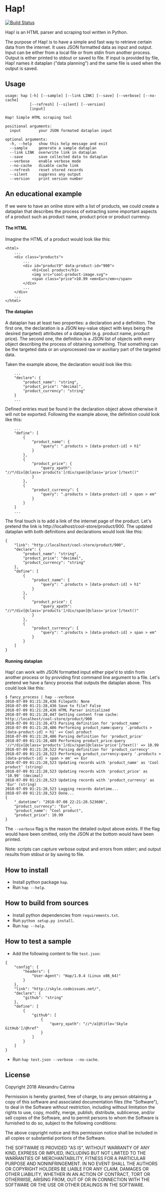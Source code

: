 # Hap!
[![Build Status](https://travis-ci.org/lexndru/hap.svg?branch=master)](https://travis-ci.org/lexndru/hap)

Hap! is an HTML parser and scraping tool written in Python.

The purpose of Hap! is to have a simple and fast way to retrieve certain data from the internet. It uses JSON formatted data as input and output. Input can be either from a local file or from stdin from another process. Output is either printed to stdout or saved to file. If input is provided by file, Hap! names it dataplan ("data planning") and the same file is used when the output is saved.

## Usage
```
usage: hap [-h] [--sample] [--link LINK] [--save] [--verbose] [--no-cache]
           [--refresh] [--silent] [--version]
           [input]

Hap! Simple HTML scraping tool

positional arguments:
  input        your JSON formated dataplan input

optional arguments:
  -h, --help   show this help message and exit
  --sample     generate a sample dataplan
  --link LINK  overwrite link in dataplan
  --save       save collected data to dataplan
  --verbose    enable verbose mode
  --no-cache   disable cache link
  --refresh    reset stored records
  --silent     suppress any output
  --version    print version number
```

## An educational example
If we were to have an online store with a list of products, we could create a dataplan that describes the process of extracting some important aspects of a product such as product name, product price or product currency.

#### The HTML
Imagine the HTML of a product would look like this:
```
<html>
    ...
    <div class="products">
        ...
        <div id="product9" data-product-id="900">
            <h1>Cool product</h1>
            <img src="cool-product-image.svg">
            <span class="price">10.99 <em>Eur</em></span>
        </div>
        ...
    </div>
    ...
</html>
```

#### The dataplan
A dataplan has at least two properties: a declaration and a definition. The first one, the declaration is a JSON key-value object with keys being the desired (targeted) attributes of a dataplan (e.g. product name, product price). The second one, the definition is a JSON list of objects with every object describing the process of obtaining something. That something can be the targeted data or an unprocessed raw or auxiliary part of the targeted data.

Taken the example above, the declaration would look like this:
```
    ...
    "declare": {
        "product_name": "string",
        "product_price": "decimal",
        "product_currency": "string"
    }
    ...
```

Defined entries must be found in the declaration object above otherwise it will not be exported. Following the example above, the definition could look like this:
```
    ...
    "define": [
        {
            "product_name": {
                "query": ".products > [data-product-id] > h1"
            }
        },
        {
            "product_price": {
                "query_xpath": "//*/div[@class='products']/div/span[@class='price']/text()"
            }
        },
        {
            "product_currency": {
                "query": ".products > [data-product-id] > span > em"
            }
        }
    ]
    ...
```

The final touch is to add a link of the internet page of the product. Let's pretend the link is http://localhost/cool-store/product/900. The updated dataplan with both definitions and declarations would look like this:
```
{
    "link": "http://localhost/cool-store/product/900",
    "declare": {
        "product_name": "string",
        "product_price": "decimal",
        "product_currency": "string"
    },
    "define": [
        {
            "product_name": {
                "query": ".products > [data-product-id] > h1"
            }
        },
        {
            "product_price": {
                "query_xpath": "//*/div[@class='products']/div/span[@class='price']/text()"
            }
        },
        {
            "product_currency": {
                "query": ".products > [data-product-id] > span > em"
            }
        }
    ]
}

```

#### Running dataplan
Hap! can work with JSON formatted input either pipe'd to stdin from another process or by providing first command line argument to a file. Let's pretend we have a fancy process that outputs the dataplan above. This could look like this:
```
$ fancy_process | hap --verbose
2018-07-09 01:21:28,436 Filepath: None
2018-07-09 01:21:28,436 Save to file? False
2018-07-09 01:21:28,436 HTML Parser initialized
2018-07-09 01:21:28,447 Getting content from cache: http://localhost/cool-store/product/900
2018-07-09 01:21:28,473 Parsing definition for 'product_name'
2018-07-09 01:21:28,486 Performing product_name:query '.products > [data-product-id] > h1' => Cool product
2018-07-09 01:21:28,486 Parsing definition for 'product_price'
2018-07-09 01:21:28,489 Performing product_price:query '//*/div[@class='products']/div/span[@class='price']/text()' => 10.99
2018-07-09 01:21:28,522 Parsing definition for 'product_currency'
2018-07-09 01:21:28,523 Performing product_currency:query '.products > [data-product-id] > span > em' => Eur
2018-07-09 01:21:28,523 Updating records with 'product_name' as 'Cool product' (string)
2018-07-09 01:21:28,523 Updating records with 'product_price' as '10.99' (decimal)
2018-07-09 01:21:28,523 Updating records with 'product_currency' as 'Eur' (string)
2018-07-09 01:21:28,523 Logging records datetime...
2018-07-09 01:21:28,523 Done...
{
    "_datetime": "2018-07-08 22:21:28.523606",
    "product_currency": "Eur",
    "product_name": "Cool product",
    "product_price": 10.99
}
```
The `--verbose` flag is the reason the detailed output above exists. If the flag would have been omitted, only the JSON at the bottom would have been printed.

Note: scripts can capture verbose output and errors from stderr; and output results from stdout or by saving to file.

## How to install
- Install python package `hap`.
- Run `hap --help`.


## How to build from sources
- Install python dependencies from `requirements.txt`.
- Run `python setup.py install`.
- Run `hap --help`.


## How to test a sample
- Add the following content to file `test.json`:
```
{
    "config": {
        "headers": {
            "User-Agent": "Hap/1.0.4 (Linux x86_64)"
        }
    },
    "link": "http://skyle.codeissues.net/",
    "declare": {
        "github": "string"
    },
    "define": [
        {
            "github": [
                {
                    "query_xpath": "//*/a[@title='Skyle GitHub']/@href"
                }
            ]
        }
    ]
}
```
- Run `hap test.json --verbose --no-cache`.


## License
Copyright 2018 Alexandru Catrina

Permission is hereby granted, free of charge, to any person obtaining a copy
of this software and associated documentation files (the "Software"), to deal
in the Software without restriction, including without limitation the rights
to use, copy, modify, merge, publish, distribute, sublicense, and/or sell
copies of the Software, and to permit persons to whom the Software is
furnished to do so, subject to the following conditions:

The above copyright notice and this permission notice shall be included in
all copies or substantial portions of the Software.

THE SOFTWARE IS PROVIDED "AS IS", WITHOUT WARRANTY OF ANY KIND, EXPRESS OR
IMPLIED, INCLUDING BUT NOT LIMITED TO THE WARRANTIES OF MERCHANTABILITY,
FITNESS FOR A PARTICULAR PURPOSE AND NONINFRINGEMENT. IN NO EVENT SHALL THE
AUTHORS OR COPYRIGHT HOLDERS BE LIABLE FOR ANY CLAIM, DAMAGES OR OTHER
LIABILITY, WHETHER IN AN ACTION OF CONTRACT, TORT OR OTHERWISE, ARISING FROM,
OUT OF OR IN CONNECTION WITH THE SOFTWARE OR THE USE OR OTHER DEALINGS IN
THE SOFTWARE.
